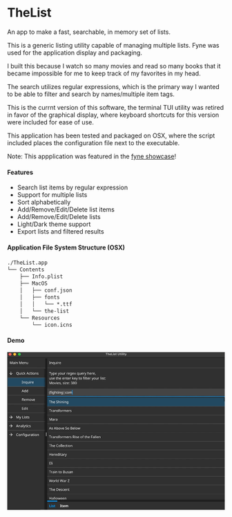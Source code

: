 # TheList
An app to make a fast, searchable, in memory set of lists.

This is a generic listing utility capable of managing multiple lists. Fyne was used for the application display and packaging.

I built this because I watch so many movies and read so many books that it became impossible for me to keep track of my favorites in my head.

The search utilizes regular expressions, which is the primary way I wanted to be able to filter and search by names/multiple item tags.

This is the currnt version of this software, the terminal TUI utility was retired in favor of the graphical display, where keyboard shortcuts for this version were included for ease of use.

This application has been tested and packaged on OSX, where the script included places the configuration file next to the executable.

Note: This appplication was featured in the [fyne showcase](https://apps.fyne.io/apps/com.vancise.TheList.html)!

#### Features
- Search list items by regular expression
- Support for multiple lists
- Sort alphabetically
- Add/Remove/Edit/Delete list items
- Add/Remove/Edit/Delete lists
- Light/Dark theme support
- Export lists and filtered results

#### Application File System Structure (OSX)
```
./TheList.app
└── Contents
    ├── Info.plist
    ├── MacOS
    │   ├── conf.json
    │   ├── fonts
    │   │   └── *.ttf
    │   └── the-list
    └── Resources
        └── icon.icns
```

#### Demo

![](demo_fyne_v2.gif)
